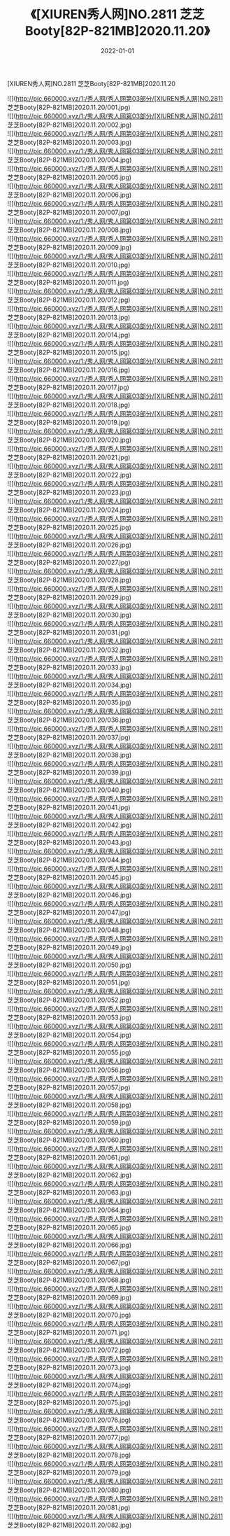﻿---
layout: post
title:  《[XIUREN秀人网]NO.2811 芝芝Booty[82P-821MB]2020.11.20》
date:   2022-01-01
img: http://pic.660000.xyz/1:/秀人网/秀人网第03部分/[XIUREN秀人网]NO.2811 芝芝Booty[82P-821MB]2020.11.20/000.jpg
categories: [美女, 清纯, 唯美]
---

[XIUREN秀人网]NO.2811 芝芝Booty[82P-821MB]2020.11.20

 ![](http://pic.660000.xyz/1:/秀人网/秀人网第03部分/[XIUREN秀人网]NO.2811 芝芝Booty[82P-821MB]2020.11.20/001.jpg) <br>![](http://pic.660000.xyz/1:/秀人网/秀人网第03部分/[XIUREN秀人网]NO.2811 芝芝Booty[82P-821MB]2020.11.20/002.jpg) <br>![](http://pic.660000.xyz/1:/秀人网/秀人网第03部分/[XIUREN秀人网]NO.2811 芝芝Booty[82P-821MB]2020.11.20/003.jpg) <br>![](http://pic.660000.xyz/1:/秀人网/秀人网第03部分/[XIUREN秀人网]NO.2811 芝芝Booty[82P-821MB]2020.11.20/004.jpg) <br>![](http://pic.660000.xyz/1:/秀人网/秀人网第03部分/[XIUREN秀人网]NO.2811 芝芝Booty[82P-821MB]2020.11.20/005.jpg) <br>![](http://pic.660000.xyz/1:/秀人网/秀人网第03部分/[XIUREN秀人网]NO.2811 芝芝Booty[82P-821MB]2020.11.20/006.jpg) <br>![](http://pic.660000.xyz/1:/秀人网/秀人网第03部分/[XIUREN秀人网]NO.2811 芝芝Booty[82P-821MB]2020.11.20/007.jpg) <br>![](http://pic.660000.xyz/1:/秀人网/秀人网第03部分/[XIUREN秀人网]NO.2811 芝芝Booty[82P-821MB]2020.11.20/008.jpg) <br>![](http://pic.660000.xyz/1:/秀人网/秀人网第03部分/[XIUREN秀人网]NO.2811 芝芝Booty[82P-821MB]2020.11.20/009.jpg) <br>![](http://pic.660000.xyz/1:/秀人网/秀人网第03部分/[XIUREN秀人网]NO.2811 芝芝Booty[82P-821MB]2020.11.20/010.jpg) <br>![](http://pic.660000.xyz/1:/秀人网/秀人网第03部分/[XIUREN秀人网]NO.2811 芝芝Booty[82P-821MB]2020.11.20/011.jpg) <br>![](http://pic.660000.xyz/1:/秀人网/秀人网第03部分/[XIUREN秀人网]NO.2811 芝芝Booty[82P-821MB]2020.11.20/012.jpg) <br>![](http://pic.660000.xyz/1:/秀人网/秀人网第03部分/[XIUREN秀人网]NO.2811 芝芝Booty[82P-821MB]2020.11.20/013.jpg) <br>![](http://pic.660000.xyz/1:/秀人网/秀人网第03部分/[XIUREN秀人网]NO.2811 芝芝Booty[82P-821MB]2020.11.20/014.jpg) <br>![](http://pic.660000.xyz/1:/秀人网/秀人网第03部分/[XIUREN秀人网]NO.2811 芝芝Booty[82P-821MB]2020.11.20/015.jpg) <br>![](http://pic.660000.xyz/1:/秀人网/秀人网第03部分/[XIUREN秀人网]NO.2811 芝芝Booty[82P-821MB]2020.11.20/016.jpg) <br>![](http://pic.660000.xyz/1:/秀人网/秀人网第03部分/[XIUREN秀人网]NO.2811 芝芝Booty[82P-821MB]2020.11.20/017.jpg) <br>![](http://pic.660000.xyz/1:/秀人网/秀人网第03部分/[XIUREN秀人网]NO.2811 芝芝Booty[82P-821MB]2020.11.20/018.jpg) <br>![](http://pic.660000.xyz/1:/秀人网/秀人网第03部分/[XIUREN秀人网]NO.2811 芝芝Booty[82P-821MB]2020.11.20/019.jpg) <br>![](http://pic.660000.xyz/1:/秀人网/秀人网第03部分/[XIUREN秀人网]NO.2811 芝芝Booty[82P-821MB]2020.11.20/020.jpg) <br>![](http://pic.660000.xyz/1:/秀人网/秀人网第03部分/[XIUREN秀人网]NO.2811 芝芝Booty[82P-821MB]2020.11.20/021.jpg) <br>![](http://pic.660000.xyz/1:/秀人网/秀人网第03部分/[XIUREN秀人网]NO.2811 芝芝Booty[82P-821MB]2020.11.20/022.jpg) <br>![](http://pic.660000.xyz/1:/秀人网/秀人网第03部分/[XIUREN秀人网]NO.2811 芝芝Booty[82P-821MB]2020.11.20/023.jpg) <br>![](http://pic.660000.xyz/1:/秀人网/秀人网第03部分/[XIUREN秀人网]NO.2811 芝芝Booty[82P-821MB]2020.11.20/024.jpg) <br>![](http://pic.660000.xyz/1:/秀人网/秀人网第03部分/[XIUREN秀人网]NO.2811 芝芝Booty[82P-821MB]2020.11.20/025.jpg) <br>![](http://pic.660000.xyz/1:/秀人网/秀人网第03部分/[XIUREN秀人网]NO.2811 芝芝Booty[82P-821MB]2020.11.20/026.jpg) <br>![](http://pic.660000.xyz/1:/秀人网/秀人网第03部分/[XIUREN秀人网]NO.2811 芝芝Booty[82P-821MB]2020.11.20/027.jpg) <br>![](http://pic.660000.xyz/1:/秀人网/秀人网第03部分/[XIUREN秀人网]NO.2811 芝芝Booty[82P-821MB]2020.11.20/028.jpg) <br>![](http://pic.660000.xyz/1:/秀人网/秀人网第03部分/[XIUREN秀人网]NO.2811 芝芝Booty[82P-821MB]2020.11.20/029.jpg) <br>![](http://pic.660000.xyz/1:/秀人网/秀人网第03部分/[XIUREN秀人网]NO.2811 芝芝Booty[82P-821MB]2020.11.20/030.jpg) <br>![](http://pic.660000.xyz/1:/秀人网/秀人网第03部分/[XIUREN秀人网]NO.2811 芝芝Booty[82P-821MB]2020.11.20/031.jpg) <br>![](http://pic.660000.xyz/1:/秀人网/秀人网第03部分/[XIUREN秀人网]NO.2811 芝芝Booty[82P-821MB]2020.11.20/032.jpg) <br>![](http://pic.660000.xyz/1:/秀人网/秀人网第03部分/[XIUREN秀人网]NO.2811 芝芝Booty[82P-821MB]2020.11.20/033.jpg) <br>![](http://pic.660000.xyz/1:/秀人网/秀人网第03部分/[XIUREN秀人网]NO.2811 芝芝Booty[82P-821MB]2020.11.20/034.jpg) <br>![](http://pic.660000.xyz/1:/秀人网/秀人网第03部分/[XIUREN秀人网]NO.2811 芝芝Booty[82P-821MB]2020.11.20/035.jpg) <br>![](http://pic.660000.xyz/1:/秀人网/秀人网第03部分/[XIUREN秀人网]NO.2811 芝芝Booty[82P-821MB]2020.11.20/036.jpg) <br>![](http://pic.660000.xyz/1:/秀人网/秀人网第03部分/[XIUREN秀人网]NO.2811 芝芝Booty[82P-821MB]2020.11.20/037.jpg) <br>![](http://pic.660000.xyz/1:/秀人网/秀人网第03部分/[XIUREN秀人网]NO.2811 芝芝Booty[82P-821MB]2020.11.20/038.jpg) <br>![](http://pic.660000.xyz/1:/秀人网/秀人网第03部分/[XIUREN秀人网]NO.2811 芝芝Booty[82P-821MB]2020.11.20/039.jpg) <br>![](http://pic.660000.xyz/1:/秀人网/秀人网第03部分/[XIUREN秀人网]NO.2811 芝芝Booty[82P-821MB]2020.11.20/040.jpg) <br>![](http://pic.660000.xyz/1:/秀人网/秀人网第03部分/[XIUREN秀人网]NO.2811 芝芝Booty[82P-821MB]2020.11.20/041.jpg) <br>![](http://pic.660000.xyz/1:/秀人网/秀人网第03部分/[XIUREN秀人网]NO.2811 芝芝Booty[82P-821MB]2020.11.20/042.jpg) <br>![](http://pic.660000.xyz/1:/秀人网/秀人网第03部分/[XIUREN秀人网]NO.2811 芝芝Booty[82P-821MB]2020.11.20/043.jpg) <br>![](http://pic.660000.xyz/1:/秀人网/秀人网第03部分/[XIUREN秀人网]NO.2811 芝芝Booty[82P-821MB]2020.11.20/044.jpg) <br>![](http://pic.660000.xyz/1:/秀人网/秀人网第03部分/[XIUREN秀人网]NO.2811 芝芝Booty[82P-821MB]2020.11.20/045.jpg) <br>![](http://pic.660000.xyz/1:/秀人网/秀人网第03部分/[XIUREN秀人网]NO.2811 芝芝Booty[82P-821MB]2020.11.20/046.jpg) <br>![](http://pic.660000.xyz/1:/秀人网/秀人网第03部分/[XIUREN秀人网]NO.2811 芝芝Booty[82P-821MB]2020.11.20/047.jpg) <br>![](http://pic.660000.xyz/1:/秀人网/秀人网第03部分/[XIUREN秀人网]NO.2811 芝芝Booty[82P-821MB]2020.11.20/048.jpg) <br>![](http://pic.660000.xyz/1:/秀人网/秀人网第03部分/[XIUREN秀人网]NO.2811 芝芝Booty[82P-821MB]2020.11.20/049.jpg) <br>![](http://pic.660000.xyz/1:/秀人网/秀人网第03部分/[XIUREN秀人网]NO.2811 芝芝Booty[82P-821MB]2020.11.20/050.jpg) <br>![](http://pic.660000.xyz/1:/秀人网/秀人网第03部分/[XIUREN秀人网]NO.2811 芝芝Booty[82P-821MB]2020.11.20/051.jpg) <br>![](http://pic.660000.xyz/1:/秀人网/秀人网第03部分/[XIUREN秀人网]NO.2811 芝芝Booty[82P-821MB]2020.11.20/052.jpg) <br>![](http://pic.660000.xyz/1:/秀人网/秀人网第03部分/[XIUREN秀人网]NO.2811 芝芝Booty[82P-821MB]2020.11.20/053.jpg) <br>![](http://pic.660000.xyz/1:/秀人网/秀人网第03部分/[XIUREN秀人网]NO.2811 芝芝Booty[82P-821MB]2020.11.20/054.jpg) <br>![](http://pic.660000.xyz/1:/秀人网/秀人网第03部分/[XIUREN秀人网]NO.2811 芝芝Booty[82P-821MB]2020.11.20/055.jpg) <br>![](http://pic.660000.xyz/1:/秀人网/秀人网第03部分/[XIUREN秀人网]NO.2811 芝芝Booty[82P-821MB]2020.11.20/056.jpg) <br>![](http://pic.660000.xyz/1:/秀人网/秀人网第03部分/[XIUREN秀人网]NO.2811 芝芝Booty[82P-821MB]2020.11.20/057.jpg) <br>![](http://pic.660000.xyz/1:/秀人网/秀人网第03部分/[XIUREN秀人网]NO.2811 芝芝Booty[82P-821MB]2020.11.20/058.jpg) <br>![](http://pic.660000.xyz/1:/秀人网/秀人网第03部分/[XIUREN秀人网]NO.2811 芝芝Booty[82P-821MB]2020.11.20/059.jpg) <br>![](http://pic.660000.xyz/1:/秀人网/秀人网第03部分/[XIUREN秀人网]NO.2811 芝芝Booty[82P-821MB]2020.11.20/060.jpg) <br>![](http://pic.660000.xyz/1:/秀人网/秀人网第03部分/[XIUREN秀人网]NO.2811 芝芝Booty[82P-821MB]2020.11.20/061.jpg) <br>![](http://pic.660000.xyz/1:/秀人网/秀人网第03部分/[XIUREN秀人网]NO.2811 芝芝Booty[82P-821MB]2020.11.20/062.jpg) <br>![](http://pic.660000.xyz/1:/秀人网/秀人网第03部分/[XIUREN秀人网]NO.2811 芝芝Booty[82P-821MB]2020.11.20/063.jpg) <br>![](http://pic.660000.xyz/1:/秀人网/秀人网第03部分/[XIUREN秀人网]NO.2811 芝芝Booty[82P-821MB]2020.11.20/064.jpg) <br>![](http://pic.660000.xyz/1:/秀人网/秀人网第03部分/[XIUREN秀人网]NO.2811 芝芝Booty[82P-821MB]2020.11.20/065.jpg) <br>![](http://pic.660000.xyz/1:/秀人网/秀人网第03部分/[XIUREN秀人网]NO.2811 芝芝Booty[82P-821MB]2020.11.20/066.jpg) <br>![](http://pic.660000.xyz/1:/秀人网/秀人网第03部分/[XIUREN秀人网]NO.2811 芝芝Booty[82P-821MB]2020.11.20/067.jpg) <br>![](http://pic.660000.xyz/1:/秀人网/秀人网第03部分/[XIUREN秀人网]NO.2811 芝芝Booty[82P-821MB]2020.11.20/068.jpg) <br>![](http://pic.660000.xyz/1:/秀人网/秀人网第03部分/[XIUREN秀人网]NO.2811 芝芝Booty[82P-821MB]2020.11.20/069.jpg) <br>![](http://pic.660000.xyz/1:/秀人网/秀人网第03部分/[XIUREN秀人网]NO.2811 芝芝Booty[82P-821MB]2020.11.20/070.jpg) <br>![](http://pic.660000.xyz/1:/秀人网/秀人网第03部分/[XIUREN秀人网]NO.2811 芝芝Booty[82P-821MB]2020.11.20/071.jpg) <br>![](http://pic.660000.xyz/1:/秀人网/秀人网第03部分/[XIUREN秀人网]NO.2811 芝芝Booty[82P-821MB]2020.11.20/072.jpg) <br>![](http://pic.660000.xyz/1:/秀人网/秀人网第03部分/[XIUREN秀人网]NO.2811 芝芝Booty[82P-821MB]2020.11.20/073.jpg) <br>![](http://pic.660000.xyz/1:/秀人网/秀人网第03部分/[XIUREN秀人网]NO.2811 芝芝Booty[82P-821MB]2020.11.20/074.jpg) <br>![](http://pic.660000.xyz/1:/秀人网/秀人网第03部分/[XIUREN秀人网]NO.2811 芝芝Booty[82P-821MB]2020.11.20/075.jpg) <br>![](http://pic.660000.xyz/1:/秀人网/秀人网第03部分/[XIUREN秀人网]NO.2811 芝芝Booty[82P-821MB]2020.11.20/076.jpg) <br>![](http://pic.660000.xyz/1:/秀人网/秀人网第03部分/[XIUREN秀人网]NO.2811 芝芝Booty[82P-821MB]2020.11.20/077.jpg) <br>![](http://pic.660000.xyz/1:/秀人网/秀人网第03部分/[XIUREN秀人网]NO.2811 芝芝Booty[82P-821MB]2020.11.20/078.jpg) <br>![](http://pic.660000.xyz/1:/秀人网/秀人网第03部分/[XIUREN秀人网]NO.2811 芝芝Booty[82P-821MB]2020.11.20/079.jpg) <br>![](http://pic.660000.xyz/1:/秀人网/秀人网第03部分/[XIUREN秀人网]NO.2811 芝芝Booty[82P-821MB]2020.11.20/080.jpg) <br>![](http://pic.660000.xyz/1:/秀人网/秀人网第03部分/[XIUREN秀人网]NO.2811 芝芝Booty[82P-821MB]2020.11.20/081.jpg) <br>![](http://pic.660000.xyz/1:/秀人网/秀人网第03部分/[XIUREN秀人网]NO.2811 芝芝Booty[82P-821MB]2020.11.20/082.jpg) <br>